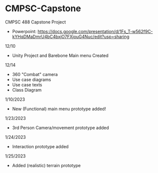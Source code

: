 # CMPSC-Capstone
CMPSC 488 Capstone Project
- Powerpoint: https://docs.google.com/presentation/d/1Fs_T-w562f9C-kYHqDMaDmrU4bC4bxjO7FXjouG4Nuc/edit?usp=sharing

12/10
- Unity Project and Barebone Main menu Created

12/14
- 360 "Combat" camera
- Use case diagrams
- Use case texts
- Class Diagram

1/10/2023
- New (Functional) main menu prototype added!

1/23/2023
- 3rd Person Camera/movement prototype added

1/24/2023
- Interaction prototype added

1/25/2023
- Added (realistic) terrain prototype
